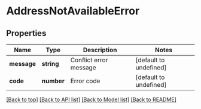 # AddressNotAvailableError

## Properties

|Name | Type | Description | Notes|
|------------ | ------------- | ------------- | -------------|
|**message** | **string** | Conflict error message | [default to undefined]|
|**code** | **number** | Error code | [default to undefined]|




[[Back to top]](#) [[Back to API list]](../../README.md#documentation-for-api-endpoints) [[Back to Model list]](../../README.md#documentation-for-models) [[Back to README]](../../README.md)
